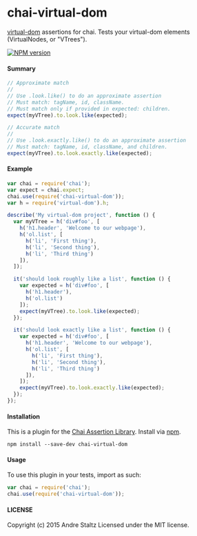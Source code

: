 # chai-virtual-dom

[virtual-dom](https://github.com/Matt-Esch/virtual-dom) assertions for chai. Tests your virtual-dom elements (VirtualNodes, or "VTrees").

[![NPM version](http://img.shields.io/npm/v/chai-virtual-dom.svg?style=flat-square)](https://www.npmjs.org/package/chai-virtual-dom)

#### Summary

```js
// Approximate match
//
// Use .look.like() to do an approximate assertion
// Must match: tagName, id, className.
// Must match only if provided in expected: children.
expect(myVTree).to.look.like(expected);
```

```js
// Accurate match
//
// Use .look.exactly.like() to do an approximate assertion
// Must match: tagName, id, className, and children.
expect(myVTree).to.look.exactly.like(expected);
```

#### Example

```js
var chai = require('chai');
var expect = chai.expect;
chai.use(require('chai-virtual-dom'));
var h = require('virtual-dom').h;

describe('My virtual-dom project', function () {
  var myVTree = h('div#foo', [
    h('h1.header', 'Welcome to our webpage'),
    h('ol.list', [
      h('li', 'First thing'),
      h('li', 'Second thing'),
      h('li', 'Third thing')
    ]),
  ]);

  it('should look roughly like a list', function () {
    var expected = h('div#foo', [
      h('h1.header'),
      h('ol.list')
    ]);
    expect(myVTree).to.look.like(expected);
  });

  it('should look exactly like a list', function () {
    var expected = h('div#foo', [
      h('h1.header', 'Welcome to our webpage'),
      h('ol.list', [
        h('li', 'First thing'),
        h('li', 'Second thing'),
        h('li', 'Third thing')
      ]),
    ]);
    expect(myVTree).to.look.exactly.like(expected);
  });
});
```

#### Installation

This is a plugin for the [Chai Assertion Library](http://chaijs.com). Install via [npm](http://npmjs.org).

    npm install --save-dev chai-virtual-dom

#### Usage

To use this plugin in your tests, import as such:

```js
var chai = require('chai');
chai.use(require('chai-virtual-dom'));
```

#### LICENSE

Copyright (c) 2015 Andre Staltz
Licensed under the MIT license.
